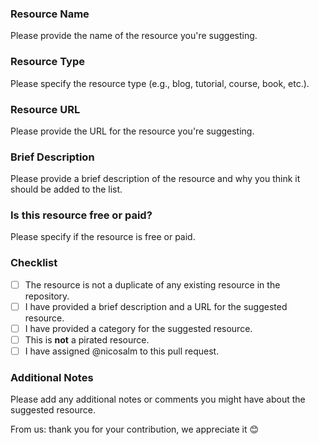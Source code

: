 ### Resource Name

Please provide the name of the resource you're suggesting.

### Resource Type

Please specify the resource type (e.g., blog, tutorial, course, book, etc.).

### Resource URL

Please provide the URL for the resource you're suggesting.

### Brief Description

Please provide a brief description of the resource and why you think it should be added to the list.

### Is this resource free or paid?

Please specify if the resource is free or paid.

### Checklist

- [ ] The resource is not a duplicate of any existing resource in the repository.
- [ ] I have provided a brief description and a URL for the suggested resource.
- [ ] I have provided a category for the suggested resource.
- [ ] This is **not** a pirated resource.
- [ ] I have assigned @nicosalm to this pull request.

### Additional Notes

Please add any additional notes or comments you might have about the suggested resource.

From us: thank you for your contribution, we appreciate it 😊
